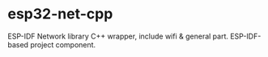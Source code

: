 # esp32-net-cpp
ESP-IDF Network library C++ wrapper,
include wifi & general part.
ESP-IDF-based project component.

